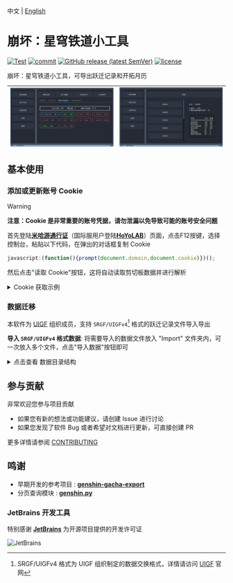 中文 | [English][en_us]

# 崩坏：星穹铁道小工具

[![Test](https://github.com/cntvc/star-rail-tools/actions/workflows/test.yml/badge.svg)](https://github.com/cntvc/star-rail-tools/actions/workflows/test.yml)
[![commit](https://img.shields.io/github/last-commit/cntvc/star-rail-tools)](https://github.com/cntvc/star-rail-tools/commits/main)
[![GitHub release (latest SemVer)](https://img.shields.io/github/v/release/cntvc/star-rail-tools)][latest_release]
[![license](https://img.shields.io/github/license/cntvc/star-rail-tools)](https://github.com/cntvc/star-rail-tools/blob/main/LICENSE)


崩坏：星穹铁道小工具，可导出跃迁记录和开拓月历


| ![cover](docs/image/star_rail_tools_cover.png) | ![cover_month_info](docs/image/month.png) |
|:----------------------------------------------:|:------------------------------------------|

## 基本使用


### 添加或更新账号 Cookie

  > [!WARNING]
  > **注意：Cookie 是非常重要的账号凭据，请勿泄漏以免导致可能的账号安全问题**


  首先登陆[**米哈游通行证**](https://user.mihoyo.com/)（国际服用户登陆[**HoYoLAB**](https://account.hoyoverse.com/)）页面，点击F12按键，选择控制台，粘贴以下代码，在弹出的对话框复制 Cookie


  ```javascript
  javascript:(function(){prompt(document.domain,document.cookie)})();
  ```

  然后点击"读取 Cookie"按钮，这将自动读取剪切板数据并进行解析

  <details>
    <summary>Cookie 获取示例</summary>

  <p>
    <img src="docs/image/web_cookie.png" alt="web cookie" height = 80% width = 80% align="middle">
  </p>

  </details>

### 数据迁移
  本软件为 [UIGF](https://uigf.org) 组织成员，支持 `SRGF/UIGFv4`[^1] 格式的跃迁记录文件导入导出

  **导入 `SRGF/UIGFv4` 格式数据**:
  将需要导入的数据文件放入 "Import" 文件夹内，可一次放入多个文件，点击"导入数据"按钮即可


<details>
  <summary>点击查看 数据目录结构</summary>
  <p>

```cmd
  StarRailTools_1.0.0.exe # 主程序文件
  StarRailTools # 软件数据目录
  ├── 101793414 # 账号 101793414 导出数据的目录
  │   ├── GachaLog_101793414.xlsx
  │   └── GachaLog_SRGF_101793414.json
  ├── AppData # 软件运行数据
  │   ├── config
  │   │   └── settings.json
  │   ├── data
  │   │   └── star_rail.db
  │   ├── log
  │   │   └── log_2023_08.log
  │   └── temp
  │       └── GachaAnalyze_101793414.json
  └── Import # 读取导入数据的目录
```

 </p>
</details>


## 参与贡献

非常欢迎您参与项目贡献
- 如果您有新的想法或功能建议，请创建 Issue 进行讨论
- 如果您发现了软件 Bug 或者希望对文档进行更新，可直接创建 PR

更多详情请参阅 [CONTRIBUTING](.github/CONTRIBUTING.md)


## 鸣谢

- 早期开发的参考项目 : [**genshin-gacha-export**](https://github.com/sunfkny/genshin-gacha-export)
- 分页查询模块 : [**genshin.py**](https://github.com/thesadru/genshin.py)

### JetBrains 开发工具
特别感谢 [**JetBrains**](https://jb.gg/OpenSourceSupport) 为开源项目提供的开发许可证

![JetBrains](https://resources.jetbrains.com/storage/products/company/brand/logos/jb_beam.svg)


[latest_release]: https://github.com/cntvc/star-rail-tools/releases/latest
[coding_latest]: https://cntvc.coding.net/public-artifacts/star-rail-tools/releases/packages
[en_us]: docs/README_EN.md

[^1]: SRGF/UIGFv4 格式为 UIGF 组织制定的数据交换格式，详情请访问 [UIGF](https://uigf.org) 官网
